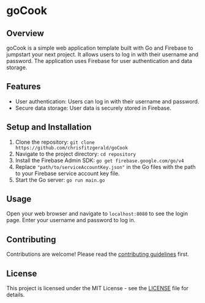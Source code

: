 # goCook

## Overview

goCook is a simple web application template built with Go and Firebase to jumpstart your next project. It allows users to log in with their username and password. The application uses Firebase for user authentication and data storage.

## Features

- User authentication: Users can log in with their username and password.
- Secure data storage: User data is securely stored in Firebase.

## Setup and Installation

1. Clone the repository: `git clone https://github.com/chrisfitzgerald/goCook`
2. Navigate to the project directory: `cd repository`
3. Install the Firebase Admin SDK: `go get firebase.google.com/go/v4`
4. Replace `"path/to/serviceAccountKey.json"` in the Go files with the path to your Firebase service account key file.
5. Start the Go server: `go run main.go`

## Usage

Open your web browser and navigate to `localhost:8080` to see the login page. Enter your username and password to log in.

## Contributing

Contributions are welcome! Please read the [contributing guidelines](CONTRIBUTING.md) first.

## License

This project is licensed under the MIT License - see the [LICENSE](LICENSE) file for details.
